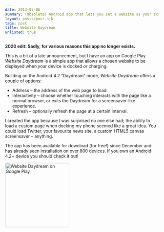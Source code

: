 ```yaml
---
date: 2013-05-06
summary: (Obsolete) Android app that lets you set a website as your screensaver.
layout: posts/post.njk
tags: post
title: Website Daydream
unlisted: true
---
```


__2020 edit: Sadly, for various reasons this app no longer exists.__

This is a bit of a late announcement, but I have an app on Google Play. _Website Daydream_ is a simple app that allows a chosen website to be displayed when your device is docked or charging.

Building on the Android 4.2 “Daydream” mode, _Website Daydream_ offers a couple of options:

* Address – the address of the web page to load.
* Interactivity – choose whether touching interacts with the page like a normal browser, or exits the Daydream for a screensaver-like experience.
* Refresh – optionally refresh the page at a certain interval.

I created the app because I was surprised no one else had; the ability to load a custom page when docking my phone seemed like a great idea. You could load Twitter, your favourite news site, a custom HTML5 canvas screensaver – anything.

The app has been available for download (for free!) since December and has already seen installation on over 800 devices. If you own an Android 4.2+ device you should check it out!

<a href="https://play.google.com/store/apps/details?id=uk.co.liamnewmarch.daydream">
<img src="https://play.google.com/intl/en_us/badges/images/generic/en_badge_web_generic.png" width="210" alt="Website Daydream on Google Play">
</a>
